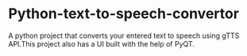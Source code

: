# Python-text-to-speech-convertor
A python project that converts your entered text to speech using gTTS API.This project also has a UI built with the help of PyQT.
